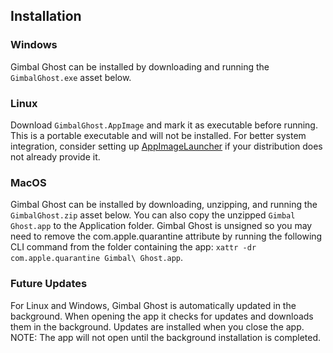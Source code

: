 ## Installation

### Windows
Gimbal Ghost can be installed by downloading and running the `GimbalGhost.exe` asset below.

### Linux
Download `GimbalGhost.AppImage` and mark it as executable before running. This is a portable executable and will not be installed. For better system integration, consider setting up [AppImageLauncher](https://github.com/TheAssassin/AppImageLauncher) if your distribution does not already provide it.

### MacOS
Gimbal Ghost can be installed by downloading, unzipping, and running the `GimbalGhost.zip` asset below. You can also copy the unzipped `Gimbal Ghost.app` to the Application folder. Gimbal Ghost is unsigned so you may need to remove the com.apple.quarantine attribute by running the following CLI command from the folder containing the app: `xattr -dr com.apple.quarantine Gimbal\ Ghost.app`.

### Future Updates
For Linux and Windows, Gimbal Ghost is automatically updated in the background. When opening the app it checks for updates and downloads them in the background. Updates are installed when you close the app. NOTE: The app will not open until the background installation is completed.

